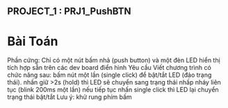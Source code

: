 ## PROJECT_1 : PRJ1_PushBTN ##
# Bài Toán #
Phần cứng: Chỉ có một nút bấm nhả (push button) và một đèn LED hiển thị tích hợp sẵn trên các dev board điển hình
Yêu cầu Viết chương trình có chức năng sau:
bấm nút một lần (single click) để bật/tắt LED (đảo trạng thái).
nhấn giữ >2s (hold) thì LED sẽ chuyển sang trạng thái nhấp nháy liên tục (blink 200ms một lần)
nếu tiếp tục nhấn single click thì LED lại chuyển trạng thái bật/tắt
Lưu ý: khử rung phím bấm
